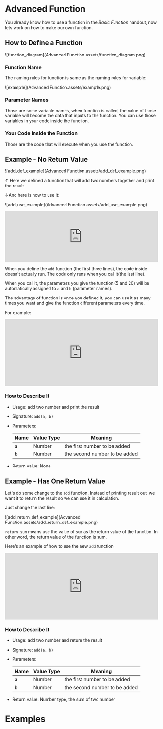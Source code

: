 # Advanced Function

You already know how to use a function in the *Basic Function* handout, now lets work on how to make our own function.

## How to Define a Function

![function_diagram](Advanced Function.assets/function_diagram.png)

### Function Name

The naming rules for function is same as the naming rules for variable:

![examp1e](Advanced Function.assets/examp1e.png)

### Parameter Names

Those are some variable names, when function is called, the value of those variable will become the data that inputs to the function. You can use those variables in your code inside the function.

### Your Code Inside the Function

Those are the code that will execute when you use the function.

## Example - No Return Value

![add_def_example](Advanced Function.assets/add_def_example.png)

↑ Here we defined a function that will add two numbers together and print the result.

↓And here is how to use it:

![add_use_example](Advanced Function.assets/add_use_example.png)

<iframe src="https://test.pegasis.site/python/editor.html?fileName=1560706963" width="100%" height="166px" frameborder="0" marginwidth="0" marginheight="0" allowfullscreen></iframe>

When you define the `add` function (the first three lines), the code inside doesn't actually run. The code only runs when you call it(the last line).

When you call it, the parameters you give the function (5 and 20) will be automatically assigned to `a` and `b` (parameter names).

The advantage of function is once you defined it, you can use it as many times you want and give the function different parameters every time.

For example:

<iframe src="https://test.pegasis.site/python/editor.html?fileName=1560707334" width="100%" height="219px" frameborder="0" marginwidth="0" marginheight="0" allowfullscreen></iframe>

### How to Describe It

- Usage: add two number and print the result

- Signature: `add(a, b)`

- Parameters:

  | Name | Value Type | Meaning                       |
  | ---- | ---------- | ----------------------------- |
  | a    | Number     | the first number to be added  |
  | b    | Number     | the second number to be added |

- Return value: None

## Example - Has One Return Value

Let's do some change to the `add` function. Instead of printing result out, we want it to return the result so we can use it in calculation.

Just change the last line:

![add_return_def_example](Advanced Function.assets/add_return_def_example.png)

`return sum` means use the value of  `sum` as the return value of the function. In other word, the return value of the function is sum.

Here's an example of how to use the new `add` function:

<iframe src="https://test.pegasis.site/python/editor.html?fileName=1560708412" width="100%" height="219px" frameborder="0" marginwidth="0" marginheight="0" allowfullscreen></iframe>

### How to Describe It

- Usage: add two number and return the result

- Signature: `add(a, b)`

- Parameters:

  | Name | Value Type | Meaning                       |
  | ---- | ---------- | ----------------------------- |
  | a    | Number     | the first number to be added  |
  | b    | Number     | the second number to be added |

- Return value: Number type, the sum of two number

# Examples

